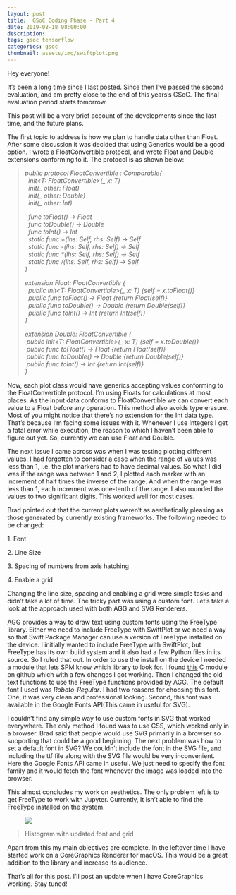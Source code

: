 ```yaml
---
layout: post
title:  GSoC Coding Phase - Part 4
date: 2019-08-18 08:00:00
description:
tags: gsoc tensorflow
categories: gsoc
thumbnail: assets/img/swiftplot.png
---
```


<p>Hey everyone!</p><p>It’s been a long time since I last posted. Since then I’ve passed the second evaluation, and am pretty close to the end of this years’s GSoC. The final evaluation period starts tomorrow.</p><p>This post will be a very brief account of the developments since the last time, and the future plans.</p><p>The first topic to address is how we plan to handle data other than Float. After some discussion it was decided that using Generics would be a good option. I wrote a FloatConvertible protocol, and wrote Float and Double extensions conforming to it. The protocol is as shown below:</p><blockquote><p><i>public protocol FloatConvertible : Comparable{<br/>   init&lt;T: FloatConvertible&gt;(_ x: T)<br/>   init(_ other: Float)<br/>   init(_ other: Double)<br/>   init(_ other: Int)</i></p><p><i>   func toFloat() -&gt; Float<br/>   func toDouble() -&gt; Double<br/>   func toInt() -&gt; Int<br/>   static func +(lhs: Self, rhs: Self) -&gt; Self<br/>   static func -(lhs: Self, rhs: Self) -&gt; Self<br/>   static func *(lhs: Self, rhs: Self) -&gt; Self<br/>   static func /(lhs: Self, rhs: Self) -&gt; Self<br/>}</i></p><p><i>extension Float: FloatConvertible {<br/>   public init&lt;T: FloatConvertible&gt;(_ x: T) {self = x.toFloat()}<br/>   public func toFloat() -&gt; Float {return Float(self)}<br/>   public func toDouble() -&gt; Double {return Double(self)}<br/>   public func toInt() -&gt; Int {return Int(self)}<br/>}</i></p><p><i>extension Double: FloatConvertible {<br/>  public init&lt;T: FloatConvertible&gt;(_ x: T) {self = x.toDouble()}<br/>  public func toFloat() -&gt; Float {return Float(self)}<br/>  public func toDouble() -&gt; Double {return Double(self)}<br/>  public func toInt() -&gt; Int {return Int(self)}<br/>}</i></p></blockquote><p>Now, each plot class would have generics accepting values conforming to the FloatConvertible protocol. I’m using Floats for calculations at most places. As the input data conforms to FloatConvertible we can convert each value to a Float before any operation. This method also avoids type erasure. Most of you might notice that there’s no extension for the Int data type. That’s because I’m facing some issues with it. Whenever I use Integers I get a fatal error while execution, the reason to which I haven’t been able to figure out yet. So, currently we can use Float and Double.</p><p>The next issue I came across was when I was testing plotting different values. I had forgotten to consider a case when the range of values was less than 1, i.e. the plot markers had to have decimal values. So what I did was if the range was between 1 and 2, I plotted each marker with an increment of half times the inverse of the range. And when the range was less than 1, each increment was one-tenth of the range. I also rounded the values to two significant digits. This worked well for most cases.</p><p>Brad pointed out that the current plots weren’t as aesthetically pleasing as those generated by currently existing frameworks. The following needed to be changed:</p><p>1. Font</p><p>2. Line Size</p><p>3. Spacing of numbers from axis hatching</p><p>4. Enable a grid</p><p>Changing the line size, spacing and enabling a grid were simple tasks and didn’t take a lot of time. The tricky part was using a custom font. Let’s take a look at the approach used with both AGG and SVG Renderers.</p><p>AGG provides a way to draw text using custom fonts using the FreeType library. Either we need to include FreeType with SwiftPlot or we need a way so that Swift Package Manager can use a version of FreeType installed on the device. I initially wanted to include FreeType with SwiftPlot, but FreeType has its own build system and it also had a few Python files in its source. So I ruled that out. In order to use the install on the device I needed a module that lets SPM know which library to look for. I found <a href="https://github.com/PureSwift/CFreeType">this</a> C module on github which with a few changes I got working. Then I changed the old text functions to use the FreeType functions provided by AGG. The default font I used was <i>Roboto-Regular</i>. I had two reasons for choosing this font. One, it was very clean and professional looking. Second, this font was available in the Google Fonts API(This came in useful for SVG).</p><p>I couldn’t find any simple way to use custom fonts in SVG that worked everywhere. The only method I found was to use CSS, which worked only in a browser. Brad said that people would use SVG primarily in a browser so supporting that could be a good beginning. The next problem was how to set a default font in SVG? We couldn’t include the font in the SVG file, and including the ttf file along with the SVG file would be very inconvenient. Here the Google Fonts API came in useful. We just need to specify the font family and it would fetch the font whenever the image was loaded into the browser.</p><p>This almost concludes my work on aesthetics. The only problem left is to get FreeType to work with Jupyter. Currently, It isn’t able to find the FreeType installed on the system.</p><figure class="tmblr-full" data-orig-height="660" data-orig-width="1000"><img src="https://64.media.tumblr.com/fb53bffe37850d1e12de4b4e40ca3f6e/4d189dd4a9520cd4-59/s540x810/547eda1e76f1ec5699160e632c0ed7dbfa7f518a.png" data-orig-height="660" data-orig-width="1000"/></figure><blockquote><p>Histogram with updated font and grid</p></blockquote><p>Apart from this my main objectives are complete. In the leftover time I have started work on a CoreGraphics Renderer for macOS. This would be a great addition to the library and increase its audience.</p><p>That’s all for this post. I’ll post an update when I have CoreGraphics working. Stay tuned!</p>